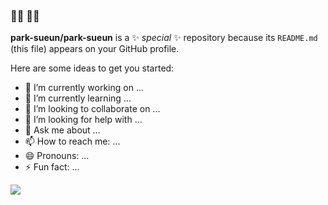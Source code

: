 ###  💃🏻 🕺🏻

**park-sueun/park-sueun** is a ✨ _special_ ✨ repository because its `README.md` (this file) appears on your GitHub profile.

Here are some ideas to get you started:

- 🔭 I’m currently working on ...
- 🌱 I’m currently learning ...
- 👯 I’m looking to collaborate on ...
- 🤔 I’m looking for help with ...
- 💬 Ask me about ...
- 📫 How to reach me: ...
- 😄 Pronouns: ...
- ⚡ Fun fact: ...

<a href="https://park-sueun.github.io" target="_blank"><img src="https://img.shields.io/badge/Velog-20c997?style=flat-square&logo=Vimeo&logoColor=white"/></a>
